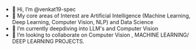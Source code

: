 - 👋 Hi, I’m @venkat19-spec
- 👀 My core areas of Interest are Artificial Intelligence (Machine Learning, Deep Learning, Computer Vision, NLP) and Data Science
- 🌱 I’m currently deepdiving into LLM's and Computer Vision
- 💞️ I’m looking to collaborate on Computer Vision , MACHINE LEARNING/ DEEP LEARNING PROJECTS.
